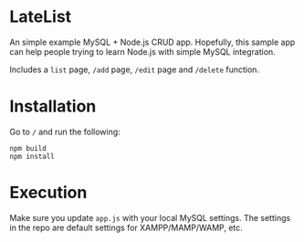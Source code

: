 
# LateList
An simple example MySQL + Node.js CRUD app. Hopefully, this sample app can help people trying to learn Node.js with simple MySQL integration.

Includes a `list` page, `/add` page, `/edit` page and `/delete` function.

# Installation
Go to `/`  and run the following:

	npm build
	npm install

# Execution

Make sure you update `app.js` with your local MySQL settings. The settings in the repo are default settings for XAMPP/MAMP/WAMP, etc.
